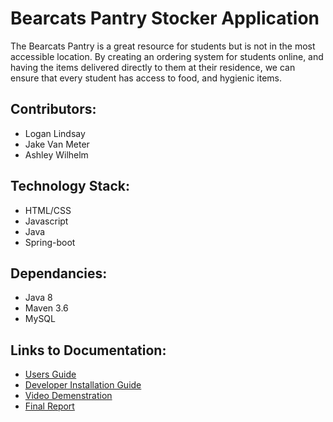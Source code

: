 # Bearcats Pantry Stocker Application
The Bearcats Pantry is a great resource for students but is not in the most accessible location. By creating an ordering system for students online, and having the items delivered directly to them at their residence, we can ensure that every student has access to food, and hygienic items.

## Contributors:
- Logan Lindsay
- Jake Van Meter
- Ashley Wilhelm

## Technology Stack:
- HTML/CSS
- Javascript
- Java
- Spring-boot

## Dependancies:
- Java 8
- Maven 3.6
- MySQL

## Links to Documentation:
- [Users Guide](https://docs.google.com/document/d/1B6PnMysM8zgCI7nPotV8fTu7GO8bqVcCmGcDfK74l2Q/edit?usp=sharing)
- [Developer Installation Guide](https://docs.google.com/document/d/1P0h8tjl0qB19sqSsCGC1MvVyxywsGNpAVf8OKjnIz0s/edit?usp=sharing)
- [Video Demenstration](https://www.youtube.com/watch?v=8IkyrGTHvps)
- [Final Report](https://docs.google.com/document/d/12DFuU3h0EXfxW2MZ0t2O89lcgOnQXp9Rih79IQtzNvk/edit?usp=sharing)
